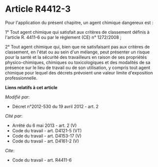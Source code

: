 # Article R4412-3

Pour l'application du présent chapitre, un agent chimique dangereux est : 

1° Tout agent chimique qui satisfait aux critères de classement définis à l'article R. 4411-6 ou par le règlement (CE) n°
1272/2008 ; 

2° Tout agent chimique qui, bien que ne satisfaisant pas aux critères de classement, en l'état ou au sein d'un mélange, peut
présenter un risque pour la santé et la sécurité des travailleurs en raison de ses propriétés physico-chimiques, chimiques ou
toxicologiques et des modalités de sa présence sur le lieu de travail ou de son utilisation, y compris tout agent chimique
pour lequel des décrets prévoient une valeur limite d'exposition professionnelle.

**Liens relatifs à cet article**

_Modifié par_:

  - Décret n°2012-530 du 19 avril 2012 - art. 2

_Cité par_:

  - Arrêté du 6 mai 2013 - art. 2 (V)
  - Code du travail - art. D4121-5 (VT)
  - Code du travail - art. D4153-17 (V)
  - Code du travail - art. D4161-2 (V)

_Cite_:

  - Code du travail - art. R4411-6
